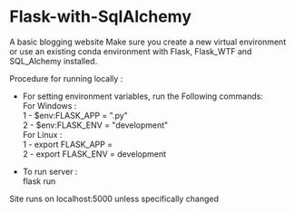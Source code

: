 # Flask-with-SqlAlchemy
A basic blogging website
Make sure you create a new virtual environment or use an existing conda environment with Flask, Flask_WTF and SQL_Alchemy installed. 

Procedure for running locally :
* For setting environment variables, run the Following commands: <br>
  For Windows : <br>
    1 - $env:FLASK_APP = "<filename>.py" <br>
    2 - $env:FLASK_ENV = "development" <br>
  For Linux : <br>
    1 - export FLASK_APP = <filename> <br>
    2 - export FLASK_ENV = development <br>
  
* To run server : <br>
  flask run
  
Site runs on localhost:5000 unless specifically changed
